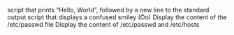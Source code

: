 script that prints “Hello, World”, followed by a new line to the standard output
script that displays a confused smiley (Ôo)
Display the content of the /etc/passwd file
Display the content of /etc/passwd and /etc/hosts
